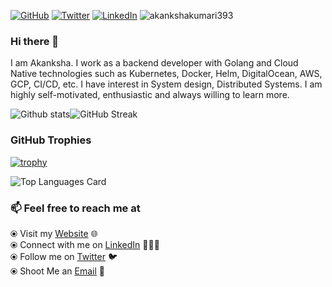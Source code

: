 <p>
	<a href="https://github.com/akankshakumari393"><img src="https://img.shields.io/github/followers/akankshakumari393.svg?label=GitHub&style=social" alt="GitHub"></a>
	<a href="https://twitter.com/AkankshaK97"><img src="https://img.shields.io/twitter/follow/AkankshaK97?label=Twitter&style=social" alt="Twitter"></a>
	<a href="https://www.linkedin.com/in/akanksha-kumari-20b6a1117/"><img src="https://img.shields.io/badge/LinkedIn--_.svg?style=social&logo=linkedin" alt="LinkedIn"></a>
<img src="https://komarev.com/ghpvc/?username=akankshakumari393" alt="akankshakumari393" />
</p>


### Hi there 👋

I am Akanksha. I work as a backend developer with Golang and Cloud Native technologies such as Kubernetes, Docker, Helm, DigitalOcean, AWS, GCP, CI/CD, etc. I have interest in System design, Distributed Systems. I am highly self-motivated, enthusiastic and always willing to learn more.


![Github stats](https://github-readme-stats.vercel.app/api?username=akankshakumari393&show_icons=true&count_private=true)![GitHub Streak](https://github-readme-streak-stats.herokuapp.com?user=akankshakumari393&theme=neon-palenight&hide_border=true)

### GitHub Trophies

[![trophy](https://github-profile-trophy.vercel.app/?username=rukundob451&theme=gruvbox)](https://github.com/akankshakumari393/github-profile-trophy)


![Top Languages Card](https://github-readme-stats.vercel.app/api/top-langs/?username=akankshakumari393&layout=compact)

### 📫 Feel free to reach me at 

  ⦿ Visit my [Website](https://akankshakumari393.github.io) 🌐 <br>
  ⦿ Connect with me on [LinkedIn](https://www.linkedin.com/in/akanksha-kumari-20b6a1117/) 👨🏻‍💻 <br>
  ⦿ Follow me on [Twitter](https://twitter.com/AkankshaK97) 🐦 <br>
  ⦿ Shoot Me an [Email](mailto:akankshakumari393@gmail.com) 💌 <br>
